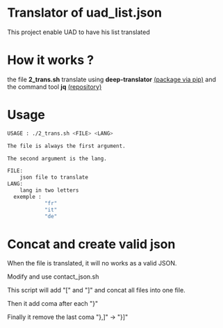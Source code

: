 # Translator of uad_list.json

This project enable UAD to have his list translated

# How it works ?

the file **2_trans.sh** translate using **deep-translator** [(package via pip)](https://pypi.org/project/deep-translator/) and the command tool **jq** [(repository)](https://stedolan.github.io/jq/download/)

# Usage

```sh
USAGE : ./2_trans.sh <FILE> <LANG>

The file is always the first argument.

The second argument is the lang.

FILE:
	json file to translate
LANG:
	lang in two letters
  exemple : 
            "fr"
            "it"
            "de"
```

# Concat and create valid json

When the file is translated, it will no works as a valid JSON.

Modify and use contact_json.sh

This script will add "\[" and "]" and concat all files into one file.

Then it add coma after each "}"

Finally it remove the last coma "},]" -> "}]"
